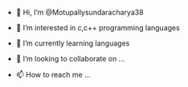 - 👋 Hi, I’m @Motupallysundaracharya38
- 👀 I’m interested in c,c++ programming languages

- 🌱 I’m currently learning languages
- 💞️ I’m looking to collaborate on ...
- 📫 How to reach me ...

<!---
Motupallysundaracharya38/Motupallysundaracharya38 is a ✨ special ✨ repository because its `README.md` (this file) appears on your GitHub profile.
You can click the Preview link to take a look at your changes.
--->
